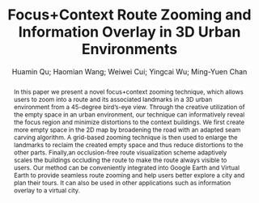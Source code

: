 ---
layout: technique
title: "Focus+Context Route Zooming and Information Overlay in 3D Urban Environments"
system_type: "False"
technique: "True"
design_study: "False"
evaluation: "False"
data: "False"
analysis: "False"
generation: "False"
curation_and_transformation: "False"
management: "False"
modeling: "False"
urban_analysis: "False"
visualization: "True"
sunlight_access: "False"
wind_ventilation: "False"
view_impact: "False"
energy: "False"
damage_and_disaster_management: "False"
climate: "False"
sound: "False"
property_cadastre: "False"
others: "True"
lookup: "False"
browse: "False"
locate: "True"
explore: "False"
identify: "True"
compare: "True"
summarize: "False"
distribution: "False"
trends: "False"
outliers: "False"
extremes: "False"
features: "True"
target_discovery: "True"
target_access: "True"
spatial_relation: "True"
buildings: "True"
streets: "True"
nature: "False"
uniform_discretization: "False"
structural_subdivision: "False"
univariate: "True"
multivariate: "False"
volumetric: "False"
temporal: "False"
sensing: "False"
statistical: "False"
simulation_based: "False"
learning_based: "False"
surveyed: "False"
site: "False"
block: "False"
multi_block: "True"
city: "True"
va_wo_model: "True"
post_model: "False"
model_integrated: "False"
assisted_models: "False"
overlay: "True"
embedded: "False"
linked: "False"
temporal_jx: "False"
spatial_jx: "False"
filter: "False"
aggregate: "False"
embed: "False"
glyphs: "False"
bar_charts: "False"
scatterplots: "False"
matrix: "False"
parallel_coordinates: "False"
map_2d: "False"
map_3d: "True"
walking: "False"
steering: "False"
selection_based: "False"
manipulation_based: "True"
distortion: "True"
ghosting: "False"
culling: "False"
birds_view: "False"
multi_view: "False"
assisted_steering: "False"
other: "False"
vr_cave: "False"
ar: "False"
desktop: "True"
mobile: "False"
case_study: "True"
user_study: "True"
statistical_evaluation: "False"
expert_interviews: "False"
key: "HR48T2KZ"
item_type: "journalArticle"
publication_year: "2009"
author: "Huamin Qu; Haomian Wang; Weiwei Cui; Yingcai Wu; Ming-Yuen Chan"
publication_title: "IEEE Transactions on Visualization and Computer Graphics"
isbn: "nan"
issn: "1077-2626"
doi: "10.1109/TVCG.2009.144"
url_paper: "http://ieeexplore.ieee.org/document/5290772/"
abstract_note: "nan"
date_added: "2023-01-29 23:55:07"
date_modified: "2023-01-29 23:55:07"
access_date: "2023-01-29 23:55:07"
pages: "1547-1554"
num_pages: "nan"
issue: "6"
volume: "15.0"
number_of_volumes: "nan"
journal_abbreviation: "IEEE Trans. Visual. Comput. Graphics"
short_title: "nan"
series: "nan"
series_number: "nan"
series_text: "nan"
series_title: "nan"
publisher: "nan"
place: "nan"
language: "nan"
rights: "nan"
type: "nan"
archive: "nan"
archive_location: "nan"
library_catalog: "DOI.org (Crossref)"
call_number: "nan"
extra: "nan"
notes: "nan"
link_attachments: "nan"
manual_tags: "nan"
automatic_tags: "nan"
editor: "nan"
series_editor: "nan"
translator: "nan"
contributor: "nan"
attorney_agent: "nan"
book_author: "nan"
cast_member: "nan"
commenter: "nan"
composer: "nan"
cosponsor: "nan"
counsel: "nan"
interviewer: "nan"
producer: "nan"
recipient: "nan"
reviewed_author: "nan"
scriptwriter: "nan"
words_by: "nan"
guest: "nan"
number: "nan"
edition: "nan"
running_time: "nan"
scale: "nan"
medium: "nan"
artwork_size: "nan"
filing_date: "nan"
application_number: "nan"
assignee: "nan"
issuing_authority: "nan"
country: "nan"
meeting_name: "nan"
conference_name: "nan"
court: "nan"
references: "nan"
reporter: "nan"
legal_status: "nan"
priority_numbers: "nan"
programming_language: "nan"
version: "nan"
system: "nan"
code: "nan"
code_number: "nan"
section: "nan"
session: "nan"
committee: "nan"
history: "nan"
legislative_body: "nan"
abstract: "In this paper we present a novel focus+context zooming technique, which allows users to zoom into a route and its associated landmarks in a 3D urban environment from a 45-degree bird’s-eye view. Through the creative utilization of the empty space in an urban environment, our technique can informatively reveal the focus region and minimize distortions to the context buildings. We first create more empty space in the 2D map by broadening the road with an adapted seam carving algorithm. A grid-based zooming technique is then used to enlarge the landmarks to reclaim the created empty space and thus reduce distortions to the other parts. Finally,an occlusion-free route visualization scheme adaptively scales the buildings occluding the route to make the route always visible to users. Our method can be conveniently integrated into Google Earth and Virtual Earth to provide seamless route zooming and help users better explore a city and plan their tours. It can also be used in other applications such as information overlay to a virtual city."
---